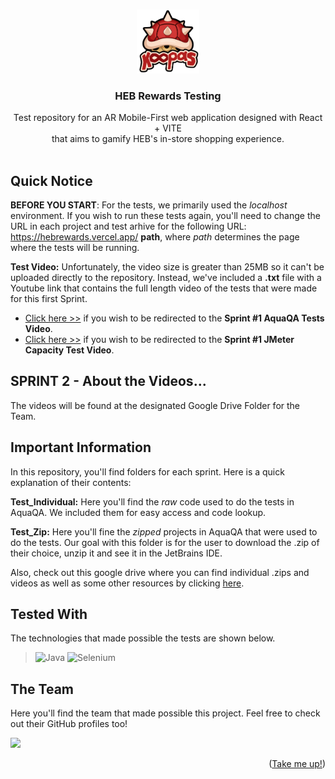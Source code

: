 <a name="readme-top"></a>
<!-- Test -->
<!-- Test hola -->
<!-- PROJECT LOGO -->
<br />
<div align="center">
  <a target="_blank" href="https://github.com/Axel3246/HebRewards_Testing">
    <img src="https://github.com/Axel3246/HEBRewards_Testing/blob/main/logo%20koopas_v3%20(1).png?raw=true" alt="Logo" width="20%" height="23%">
  </a>

<h3 align="center">HEB Rewards Testing</h3>

  <p align="center">
    Test repository for an AR Mobile-First web application designed with React + VITE <br>
    that aims to gamify HEB's in-store shopping experience.
    <br /><br />
    <!-- DESCOMENTAR DESPUES -->
    <!--<br />-->
    <!--<a target="_blank" href="https://drive.google.com/file/d/1x1VTxBMP88dZhI_Mhj-ZAJsGYBUmotuv/view?usp=share_link">View Live Demo</a>-->
  </p>
</div>

## Quick Notice

**BEFORE YOU START**: For the tests, we primarily used the _localhost_ environment. If you wish to run these tests again, you'll need to change the URL in each project and test arhive for the following URL: https://hebrewards.vercel.app/ **path**, where _path_ determines the page where the tests will be running.

**Test Video:** Unfortunately, the video size is greater than 25MB so it can't be uploaded directly to the repository. Instead, we've included a **.txt** file with a Youtube link that contains the full length video of the tests that were made for this first Sprint. 

- [Click here >>](https://youtu.be/rHSpiDqjnJY) if you wish to be redirected to the **Sprint #1 AquaQA Tests Video**.
- [Click here >>](https://youtu.be/fZ1DdwDCXU8) if you wish to be redirected to the **Sprint #1 JMeter Capacity Test Video**.

## SPRINT 2 - About the Videos...

The videos will be found at the designated Google Drive Folder for the Team.

## Important Information

In this repository, you'll find folders for each sprint. Here is a quick explanation of their contents:

**Test_Individual:** Here you'll find the _raw_ code used to do the tests in AquaQA. We included them for easy access and code lookup.

**Test_Zip:** Here you'll fine the _zipped_ projects in AquaQA that were used to do the tests. Our goal with this folder is for the user to download the .zip of their choice, unzip it and see it in the JetBrains IDE.

Also, check out this google drive where you can find individual .zips and videos as well as some other resources by clicking 
[here](https://drive.google.com/drive/folders/1uCjU63fBc7oXDiVe5jzDY_tJ6iktsmqI?usp=share_link).

## Tested With
The technologies that made possible the tests are shown below.

> ![Java](https://img.shields.io/badge/java-%23ED8B00.svg?style=for-the-badge&logo=openjdk&logoColor=white)
> ![Selenium](https://img.shields.io/badge/-selenium-%43B02A?style=for-the-badge&logo=selenium&logoColor=white)


<!-- CONTRIBUTING -->
## The Team

Here you'll find the team that made possible this project. Feel free to check out their GitHub profiles too!

<a href="https://github.com/axel3246/WiKoopa/graphs/contributors">
  <img src="https://contrib.rocks/image?repo=axel3246/WiKoopa" />
</a>

<p align="right">(<a href="#readme-top">Take me up!</a>)</p>
